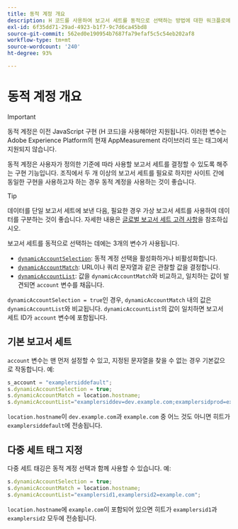 ```yaml
---
title: 동적 계정 개요
description: H 코드를 사용하여 보고서 세트를 동적으로 선택하는 방법에 대한 워크플로에 대해 알아봅니다.
exl-id: 6f35dd71-29ad-4923-b1f7-9c7d6ca45bd8
source-git-commit: 562ed0e190954b7687fa79efaf5c5c54eb202af8
workflow-type: tm+mt
source-wordcount: '240'
ht-degree: 93%

---
```


# 동적 계정 개요

>[!IMPORTANT]
>
> 동적 계정은 이전 JavaScript 구현 (H 코드)을 사용해야만 지원됩니다. 이러한 변수는 Adobe Experience Platform의 현재 AppMeasurement 라이브러리 또는 태그에서 지원되지 않습니다.

동적 계정은 사용자가 정의한 기준에 따라 사용할 보고서 세트를 결정할 수 있도록 해주는 구현 기능입니다. 조직에서 두 개 이상의 보고서 세트를 필요로 하지만 사이트 간에 동일한 구현을 사용하고자 하는 경우 동적 계정을 사용하는 것이 좋습니다.

>[!TIP]
>
>데이터를 단일 보고서 세트에 보낸 다음, 필요한 경우 가상 보고서 세트를 사용하여 데이터를 구분하는 것이 좋습니다. 자세한 내용은 [글로벌 보고서 세트 고려 사항](../../../prepare/global-rs.md)을 참조하십시오.

보고서 세트를 동적으로 선택하는 데에는 3개의 변수가 사용됩니다.

* [`dynamicAccountSelection`](dynamicaccountselection.md): 동적 계정 선택을 활성화하거나 비활성화합니다.
* [`dynamicAccountMatch`](dynamicaccountmatch.md): URL이나 쿼리 문자열과 같은 관찰할 값을 결정합니다.
* [`dynamicAccountList`](dynamicaccountlist.md): 값을 `dynamicAccountMatch`와 비교하고, 일치하는 값이 발견되면 `account` 변수를 채웁니다.

`dynamicAccountSelection = true`인 경우, `dynamicAccountMatch` 내의 값은 `dynamicAccountList`와 비교됩니다. `dynamicAccountList`의 값이 일치하면 보고서 세트 ID가 `account` 변수에 포함됩니다.

## 기본 보고서 세트

`account` 변수는 맨 먼저 설정할 수 있고, 지정된 문자열을 찾을 수 없는 경우 기본값으로 작동합니다. 예:

```javascript
s_account = "examplersiddefault";
s.dynamicAccountSelection = true;
s.dynamicAccountMatch = location.hostname;
s.dynamicAccountList="examplersiddev=dev.example.com;examplersidprod=example.com";
```

`location.hostname`이 `dev.example.com`과 `example.com` 중 어느 것도 아니면 히트가 `examplersiddefault`에 전송됩니다.

## 다중 세트 태그 지정

다중 세트 태깅은 동적 계정 선택과 함께 사용할 수 있습니다. 예:

```js
s.dynamicAccountSelection = true;
s.dynamicAccountMatch = location.hostname;
s.dynamicAccountList="examplersid1,examplersid2=example.com";
```

`location.hostname`에 `example.com`이 포함되어 있으면 히트가 `examplersid1`과 `examplersid2` 모두에 전송됩니다.

